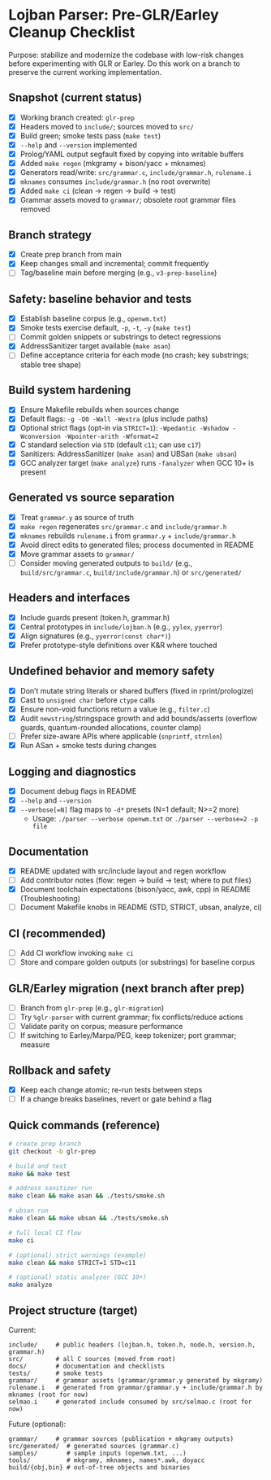 # Lojban Parser: Pre-GLR/Earley Cleanup Checklist

Purpose: stabilize and modernize the codebase with low-risk changes before experimenting with GLR or Earley. Do this work on a branch to preserve the current working implementation.

## Snapshot (current status)

- [x] Working branch created: `glr-prep`
- [x] Headers moved to `include/`; sources moved to `src/`
- [x] Build green; smoke tests pass (`make test`)
- [x] `--help` and `--version` implemented
- [x] Prolog/YAML output segfault fixed by copying into writable buffers
- [x] Added `make regen` (mkgramy + bison/yacc + mknames)
- [x] Generators read/write: `src/grammar.c`, `include/grammar.h`, `rulename.i`
- [x] `mknames` consumes `include/grammar.h` (no root overwrite)
- [x] Added `make ci` (clean → regen → build → test)
- [x] Grammar assets moved to `grammar/`; obsolete root grammar files removed

## Branch strategy

- [x] Create prep branch from main
- [x] Keep changes small and incremental; commit frequently
- [ ] Tag/baseline main before merging (e.g., `v3-prep-baseline`)

## Safety: baseline behavior and tests

- [x] Establish baseline corpus (e.g., `openwm.txt`)
- [x] Smoke tests exercise default, `-p`, `-t`, `-y` (`make test`)
- [ ] Commit golden snippets or substrings to detect regressions
- [x] AddressSanitizer target available (`make asan`)
- [ ] Define acceptance criteria for each mode (no crash; key substrings; stable tree shape)

## Build system hardening

- [x] Ensure Makefile rebuilds when sources change
- [x] Default flags: `-g -O0 -Wall -Wextra` (plus include paths)
- [x] Optional strict flags (opt-in via `STRICT=1`): `-Wpedantic -Wshadow -Wconversion -Wpointer-arith -Wformat=2`
- [x] C standard selection via `STD` (default `c11`; can use `c17`)
- [x] Sanitizers: AddressSanitizer (`make asan`) and UBSan (`make ubsan`)
- [x] GCC analyzer target (`make analyze`) runs `-fanalyzer` when GCC 10+ is present

## Generated vs source separation

- [x] Treat `grammar.y` as source of truth
- [x] `make regen` regenerates `src/grammar.c` and `include/grammar.h`
- [x] `mknames` rebuilds `rulename.i` from `grammar.y` + `include/grammar.h`
- [x] Avoid direct edits to generated files; process documented in README
- [x] Move grammar assets to `grammar/`
- [ ] Consider moving generated outputs to `build/` (e.g., `build/src/grammar.c`, `build/include/grammar.h`) or `src/generated/`

## Headers and interfaces

- [x] Include guards present (token.h, grammar.h)
- [x] Central prototypes in `include/lojban.h` (e.g., `yylex`, `yyerror`)
- [x] Align signatures (e.g., `yyerror(const char*)`)
- [x] Prefer prototype-style definitions over K&R where touched

## Undefined behavior and memory safety

- [x] Don’t mutate string literals or shared buffers (fixed in rprint/prologize)
- [x] Cast to `unsigned char` before `ctype` calls
- [x] Ensure non-void functions return a value (e.g., `filter.c`)
- [x] Audit `newstring`/stringspace growth and add bounds/asserts (overflow guards, quantum-rounded allocations, counter clamp)
- [ ] Prefer size-aware APIs where applicable (`snprintf`, `strnlen`)
- [x] Run ASan + smoke tests during changes

## Logging and diagnostics

- [x] Document debug flags in README
- [x] `--help` and `--version`
- [x] `--verbose[=N]` flag maps to `-d*` presets (N=1 default; N>=2 more)
	- Usage: `./parser --verbose openwm.txt` or `./parser --verbose=2 -p file`

## Documentation

- [x] README updated with src/include layout and regen workflow
- [ ] Add contributor notes (flow: regen → build → test; where to put files)
- [x] Document toolchain expectations (bison/yacc, awk, cpp) in README (Troubleshooting)
- [ ] Document Makefile knobs in README (STD, STRICT, ubsan, analyze, ci)

## CI (recommended)

- [ ] Add CI workflow invoking `make ci`
- [ ] Store and compare golden outputs (or substrings) for baseline corpus

## GLR/Earley migration (next branch after prep)

- [ ] Branch from `glr-prep` (e.g., `glr-migration`)
- [ ] Try `%glr-parser` with current grammar; fix conflicts/reduce actions
- [ ] Validate parity on corpus; measure performance
- [ ] If switching to Earley/Marpa/PEG, keep tokenizer; port grammar; measure

## Rollback and safety

- [x] Keep each change atomic; re-run tests between steps
- [ ] If a change breaks baselines, revert or gate behind a flag

## Quick commands (reference)

```bash
# create prep branch
git checkout -b glr-prep

# build and test
make && make test

# address sanitizer run
make clean && make asan && ./tests/smoke.sh

# ubsan run
make clean && make ubsan && ./tests/smoke.sh

# full local CI flow
make ci

# (optional) strict warnings (example)
make clean && make STRICT=1 STD=c11

# (optional) static analyzer (GCC 10+)
make analyze
```

## Project structure (target)

Current:

```
include/     # public headers (lojban.h, token.h, node.h, version.h, grammar.h)
src/         # all C sources (moved from root)
docs/        # documentation and checklists
tests/       # smoke tests
grammar/     # grammar assets (grammar/grammar.y generated by mkgramy)
rulename.i   # generated from grammar/grammar.y + include/grammar.h by mknames (root for now)
selmao.i     # generated include consumed by src/selmao.c (root for now)
```

Future (optional):

```
grammar/     # grammar sources (publication + mkgramy outputs)
src/generated/  # generated sources (grammar.c)
samples/        # sample inputs (openwm.txt, ...)
tools/          # mkgramy, mknames, names*.awk, doyacc
build/{obj,bin} # out-of-tree objects and binaries
```
